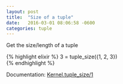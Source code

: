 ```yaml
---
layout: post
title:  "Size of a tuple"
date:   2016-03-01 08:06:58 -0600
categories: tuple
---
```

Get the size/length of a tuple

{% highlight elixir %}
3 = tuple_size({1, 2, 3})  
{% endhighlight %}

Documentation: [Kernel.tuple_size/1](https://hexdocs.pm/elixir/Kernel.html#tuple_size/1)
